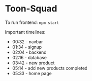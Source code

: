 # Toon-Squad

To run frontend:
`npm start`

Important timelines:

- 00:32 - navbar
- 01:34 - signup
- 02:04 - backend
- 02:16 - database
- 03:42 - new product
- 05:14 - add new products completed
- 05:33 - home page